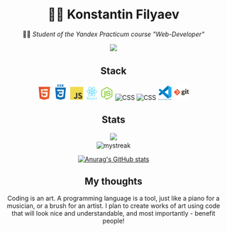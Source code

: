 <h1 align="center">👨‍💻 Konstantin Filyaev</h1>
<p align="center">👨‍🎓 <i>Student of the Yandex Practicum course "Web-Developer"</i></p>  

<p align="center"><img src="https://www.codewars.com/users/uzornakovre/badges/small"></p>  


<h2 align="center">Stack</h2>  

<div align="center">
  <img src="https://raw.githubusercontent.com/devicons/devicon/1119b9f84c0290e0f0b38982099a2bd027a48bf1/icons/html5/html5-original.svg"  width="30" alt="HTML5">
  <img src="https://raw.githubusercontent.com/devicons/devicon/1119b9f84c0290e0f0b38982099a2bd027a48bf1/icons/css3/css3-plain-wordmark.svg" width="35" alt="CSS">
  <img src="https://raw.githubusercontent.com/devicons/devicon/1119b9f84c0290e0f0b38982099a2bd027a48bf1/icons/javascript/javascript-original.svg"  width="30" alt="JS">
  <img src="https://raw.githubusercontent.com/devicons/devicon/1119b9f84c0290e0f0b38982099a2bd027a48bf1/icons/react/react-original-wordmark.svg" width="30" alt="React">
  <img src="https://raw.githubusercontent.com/devicons/devicon/1119b9f84c0290e0f0b38982099a2bd027a48bf1/icons/nodejs/nodejs-original.svg" width="30" alt="nodejs">
  <img src="https://upload.wikimedia.org/wikipedia/commons/3/33/Figma-logo.svg" width="20" alt="CSS">
  <img src="https://www.shareicon.net/data/128x128/2015/10/06/113547_planet_512x512.png" width="33" alt="CSS">
  <img src="https://raw.githubusercontent.com/devicons/devicon/1119b9f84c0290e0f0b38982099a2bd027a48bf1/icons/vscode/vscode-original-wordmark.svg" width="32">
  <img src="https://raw.githubusercontent.com/devicons/devicon/1119b9f84c0290e0f0b38982099a2bd027a48bf1/icons/git/git-original-wordmark.svg" width="35" alt="Git">
</div>

<h2 align="center">Stats</h2>   
<div align="center">

<img src="https://github-readme-stats.vercel.app/api/top-langs/?username=uzornakovre&theme=tokyonight&langs_count=8" height="195"/>
<br>
<img src="https://github-readme-streak-stats.herokuapp.com/?user=uzornakovre&theme=tokyonight" alt="mystreak"/>

  
[![Anurag's GitHub stats](https://github-readme-stats.vercel.app/api?username=uzornakovre&show_icons=true&theme=dark)](https://github.com/uzornakovre/github-readme-stats)
            
</div>

<h2 align="center">My thoughts</h2> 

<p align="center">Coding is an art. A programming language is a tool, just like a piano for a musician, or a brush for an artist. I plan to create works of art using code that will look nice and understandable, and most importantly - benefit people!</p>

<!--
**uzornakovre/uzornakovre** is a ✨ _special_ ✨ repository because its `README.md` (this file) appears on your GitHub profile.
.
Here are some ideas to get you started:

- 🔭 I’m currently working on ...
- 🌱 I’m currently learning ...
- 👯 I’m looking to collaborate on ...
- 🤔 I’m looking for help with ...
- 💬 Ask me about ...
- 📫 How to reach me: ...
- 😄 Pronouns: ...
- ⚡ Fun fact: ...
![codewars badge](https://www.codewars.com/users/uzornakovre/badges/small)  



<h2 align="left">Contacts</h2>  
E-mail: <i>konstantin.filyaev.1@gmail.com</i>  

Telegram: <i>@uzornakovre_official</i>
-->
